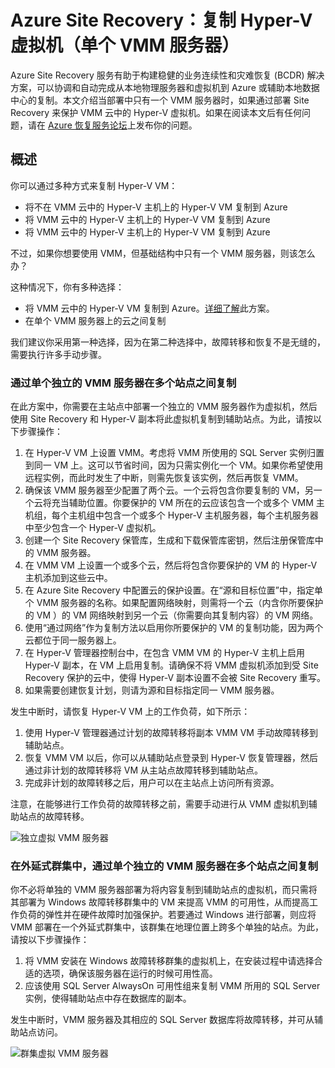 
<properties
	pageTitle="Azure Site Recovery：复制 Hyper-V 虚拟机（单个 VMM 服务器）"
	description="Azure Site Recovery 可以协调位于本地 VMM 云中的虚拟机到 Azure 或辅助 VMM 云的复制、故障转移和恢复。"
	services="site-recovery"
	documentationCenter=""
	authors="rayne-wiselman"
	manager="jwhit"
	editor=""/>

<tags
	ms.service="site-recovery"
	ms.date="12/01/2015"
	wacn.date="01/14/2016"/>

#  Azure Site Recovery：复制 Hyper-V 虚拟机（单个 VMM 服务器）

Azure Site Recovery 服务有助于构建稳健的业务连续性和灾难恢复 (BCDR) 解决方案，可以协调和自动完成从本地物理服务器和虚拟机到 Azure 或辅助本地数据中心的复制。本文介绍当部署中只有一个 VMM 服务器时，如果通过部署 Site Recovery 来保护 VMM 云中的 Hyper-V 虚拟机。如果在阅读本文后有任何问题，请在 [Azure 恢复服务论坛](https://social.msdn.microsoft.com/Forums/zh-cn/home?forum=hypervrecovmgr)上发布你的问题。

## 概述

你可以通过多种方式来复制 Hyper-V VM：

- 将不在 VMM 云中的 Hyper-V 主机上的 Hyper-V VM 复制到 Azure
- 将 VMM 云中的 Hyper-V 主机上的 Hyper-V VM 复制到 Azure
- 将 VMM 云中的 Hyper-V 主机上的 Hyper-V VM 复制到 Azure

不过，如果你想要使用 VMM，但基础结构中只有一个 VMM 服务器，则该怎么办？

这种情况下，你有多种选择：

- 将 VMM 云中的 Hyper-V VM 复制到 Azure。[详细了解](/documentation/articles/site-recovery-vmm-to-azure)此方案。
- 在单个 VMM 服务器上的云之间复制

我们建议你采用第一种选择，因为在第二种选择中，故障转移和恢复不是无缝的，需要执行许多手动步骤。


### 通过单个独立的 VMM 服务器在多个站点之间复制

在此方案中，你需要在主站点中部署一个独立的 VMM 服务器作为虚拟机，然后使用 Site Recovery 和 Hyper-V 副本将此虚拟机复制到辅助站点。为此，请按以下步骤操作：

1. 在 Hyper-V VM 上设置 VMM。考虑将 VMM 所使用的 SQL Server 实例归置到同一 VM 上。这可以节省时间，因为只需实例化一个 VM。如果你希望使用远程实例，而此时发生了中断，则需先恢复该实例，然后再恢复 VMM。
2. 确保该 VMM 服务器至少配置了两个云。一个云将包含你要复制的 VM，另一个云将充当辅助位置。你要保护的 VM 所在的云应该包含一个或多个 VMM 主机组，每个主机组中包含一个或多个 Hyper-V 主机服务器，每个主机服务器中至少包含一个 Hyper-V 虚拟机。
2. 创建一个 Site Recovery 保管库，生成和下载保管库密钥，然后注册保管库中的 VMM 服务器。
2. 在 VMM VM 上设置一个或多个云，然后将包含你要保护的 VM 的 Hyper-V 主机添加到这些云中。
3. 在 Azure Site Recovery 中配置云的保护设置。在“源和目标位置”中，指定单个 VMM 服务器的名称。如果配置网络映射，则需将一个云（内含你所要保护的 VM ）的 VM 网络映射到另一个云（你需要向其复制内容）的 VM 网络。
4. 使用“通过网络”作为复制方法以启用你所要保护的 VM 的复制功能，因为两个云都位于同一服务器上。
4. 在 Hyper-V 管理器控制台中，在包含 VMM VM 的 Hyper-V 主机上启用 Hyper-V 副本，在 VM 上启用复制。请确保不将 VMM 虚拟机添加到受 Site Recovery 保护的云中，使得 Hyper-V 副本设置不会被 Site Recovery 重写。
5. 如果需要创建恢复计划，则请为源和目标指定同一 VMM 服务器。 

发生中断时，请恢复 Hyper-V VM 上的工作负荷，如下所示：

1. 使用 Hyper-V 管理器通过计划的故障转移将副本 VMM VM 手动故障转移到辅助站点。
2. 恢复 VMM VM 以后，你可以从辅助站点登录到 Hyper-V 恢复管理器，然后通过非计划的故障转移将 VM 从主站点故障转移到辅助站点。
3. 完成非计划的故障转移之后，用户可以在主站点上访问所有资源。

注意，在能够进行工作负荷的故障转移之前，需要手动进行从 VMM 虚拟机到辅助站点的故障转移。

![独立虚拟 VMM 服务器](./media/site-recovery-single-vmm/single-vmm-standalone.png)

### 在外延式群集中，通过单个独立的 VMM 服务器在多个站点之间复制

你不必将单独的 VMM 服务器部署为将内容复制到辅助站点的虚拟机，而只需将其部署为 Windows 故障转移群集中的 VM 来提高 VMM 的可用性，从而提高工作负荷的弹性并在硬件故障时加强保护。若要通过 Windows 进行部署，则应将 VMM 部署在一个外延式群集中，该群集在地理位置上跨多个单独的站点。为此，请按以下步骤操作：

1. 将 VMM 安装在 Windows 故障转移群集的虚拟机上，在安装过程中请选择合适的选项，确保该服务器在运行的时候可用性高。
2. 应该使用 SQL Server AlwaysOn 可用性组来复制 VMM 所用的 SQL Server 实例，使得辅助站点中存在数据库的副本。 

发生中断时，VMM 服务器及其相应的 SQL Server 数据库将故障转移，并可从辅助站点访问。

![群集虚拟 VMM 服务器](./media/site-recovery-single-vmm/single-vmm-cluster.png)




 

<!---HONumber=Mooncake_0104_2016-->